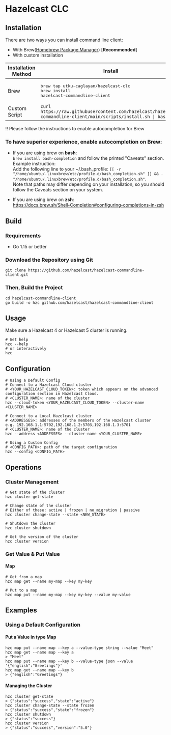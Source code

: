 # Hazelcast CLC

## Installation
There are two ways you can install command line client:
* With Brew([Homebrew Package Manager](https://brew.sh)) [**Recommended**]
* With custom installation

| Installation Method 	| Install                                                                                   	| Uninstall 	|
|---------------------	|-------------------------------------------------------------------------------------------	|-----------	|
| Brew  | <pre>brew tap utku-caglayan/hazelcast-clc<br>brew install hazelcast-commandline-client</pre> 	|    <pre>brew uninstall hazelcast-commandline-client<br>brew untap utku-caglayan/hazelcast-clc</pre>       	|
| Custom Script       	| `curl https://raw.githubusercontent.com/hazelcast/hazelcast-commandline-client/main/scripts/install.sh \| bash`                                                                                          	|`~/.local/share/hz-cli/bin/uninstall.sh`|

:bangbang: Please follow the instructions to enable autocompletion for Brew
### **To have superior experience, enable autocompletion on Brew:**
- If you are using brew on **bash**: <br>`brew install bash-completion` and follow the printed "Caveats" section.<br>Example instruction:<br>Add the following line to your ~/.bash_profile: `[[ -r "/home/ubuntu/.linuxbrew/etc/profile.d/bash_completion.sh" ]] && . "/home/ubuntu/.linuxbrew/etc/profile.d/bash_completion.sh"`.<br>Note that paths may differ depending on your installation, so you should follow the Caveats section on your system.

- If you are using brew on **zsh**:    
  https://docs.brew.sh/Shell-Completion#configuring-completions-in-zsh

## Build
### Requirements
* Go 1.15 or better
### Download the Repository using Git
```
git clone https://github.com/hazelcast/hazelcast-commandline-client.git
```

### Then, Build the Project

```
cd hazelcast-commandline-client
go build -o hzc github.com/hazelcast/hazelcast-commandline-client
```

## Usage

Make sure a Hazelcast 4 or Hazelcast 5 cluster is running.

```
# Get help
hzc --help
# or interactively
hzc
```

## Configuration
```
# Using a Default Config
# Connect to a Hazelcast Cloud cluster
# <YOUR_HAZELCAST_CLOUD_TOKEN>: token which appears on the advanced
configuration section in Hazelcast Cloud.
# <CLUSTER_NAME>: name of the cluster
hzc --cloud-token <YOUR_HAZELCAST_CLOUD_TOKEN> --cluster-name <CLUSTER_NAME>

# Connect to a Local Hazelcast cluster
# <ADDRESSES>: addresses of the members of the Hazelcast cluster
e.g. 192.168.1.1:5702,192.168.1.2:5703,192.168.1.3:5701
# <CLUSTER_NAME>: name of the cluster
hzc --address <ADDRESSES> --cluster-name <YOUR_CLUSTER_NAME>

# Using a Custom Config
# <CONFIG_PATH>: path of the target configuration
hzc --config <CONFIG_PATH>
```

## Operations

### Cluster Management
```
# Get state of the cluster
hzc cluster get-state

# Change state of the cluster
# Either of these: active | frozen | no_migration | passive
hzc cluster change-state --state <NEW_STATE>

# Shutdown the cluster
hzc cluster shutdown

# Get the version of the cluster
hzc cluster version
```

### Get Value & Put Value

#### Map

```
# Get from a map
hzc map get --name my-map --key my-key

# Put to a map
hzc map put --name my-map --key my-key --value my-value
```

## Examples

### Using a Default Configuration

#### Put a Value in type Map
```
hzc map put --name map --key a --value-type string --value "Meet"
hzc map get --name map --key a
> "Meet"
hzc map put --name map --key b --value-type json --value '{"english":"Greetings"}'
hzc map get --name map --key b
> {"english":"Greetings"}
```

#### Managing the Cluster
```
hzc cluster get-state
> {"status":"success","state":"active"}
hzc cluster change-state --state frozen
> {"status":"success","state":"frozen"}
hzc cluster shutdown
> {"status":"success"}
hzc cluster version
> {"status":"success","version":"5.0"}
```